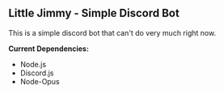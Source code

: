 ## Little Jimmy - Simple Discord Bot
This is a simple discord bot that can't do very much right now.

**Current Dependencies:**
- Node.js
- Discord.js
- Node-Opus
